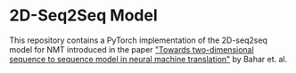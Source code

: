 # 2D-Seq2Seq Model
This repository contains a PyTorch implementation of the 2D-seq2seq model for NMT introduced in the paper
["Towards two-dimensional sequence to sequence model in neural machine translation"](https://arxiv.org/abs/1810.03975)
by Bahar et. al.
